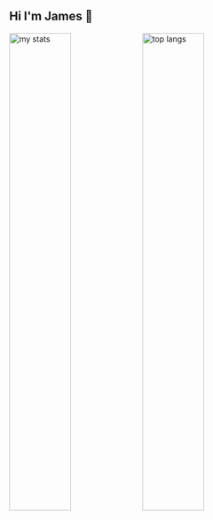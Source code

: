 ## Hi I'm James 👋

<img alt="my stats" align="left" width="47%" src="https://github-readme-stats.vercel.app/api?username=JamesBanez">
<img alt="top langs" align="left" width="47%" src="https://github-readme-stats.vercel.app/api/top-langs/?username=JamesBanez&layout=compact"/>
